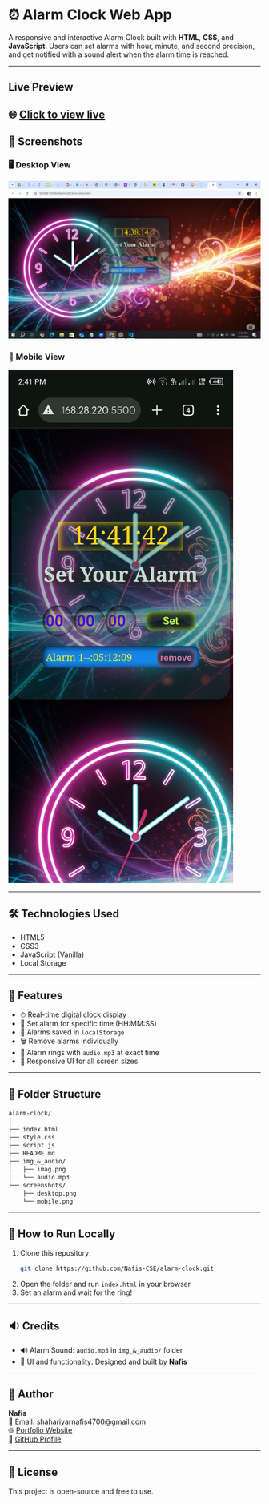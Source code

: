 # ⏰ Alarm Clock Web App

A responsive and interactive Alarm Clock built with **HTML**, **CSS**, and **JavaScript**. Users can set alarms with hour, minute, and second precision, and get notified with a sound alert when the alarm time is reached.

---

## Live Preview

🌐 [Click to view live](https://Nafis-CSE.github.io/Alarm_clock/)
---

## 📸 Screenshots

### 🖥️ Desktop View

![Desktop View](./screenshots/desktop.png)

### 📱 Mobile View

![Mobile View](./screenshots/mobile.jpg)

---

## 🛠️ Technologies Used

- HTML5  
- CSS3  
- JavaScript (Vanilla)  
- Local Storage

---

## 🎯 Features

- ⏱ Real-time digital clock display  
- 🔔 Set alarm for specific time (HH:MM:SS)  
- 💾 Alarms saved in `localStorage`  
- 🗑 Remove alarms individually  
- 🔁 Alarm rings with `audio.mp3` at exact time  
- 📱 Responsive UI for all screen sizes

---

## 📂 Folder Structure

```
alarm-clock/
│
├── index.html
├── style.css
├── script.js
├── README.md
├── img_&_audio/
│   ├── imag.png
│   └── audio.mp3
└── screenshots/
    ├── desktop.png
    └── mobile.png
```

---

## 🚀 How to Run Locally

1. Clone this repository:
   ```bash
   git clone https://github.com/Nafis-CSE/alarm-clock.git
   ```
2. Open the folder and run `index.html` in your browser  
3. Set an alarm and wait for the ring!

---

## 🔉 Credits

- 🔊 Alarm Sound: `audio.mp3` in `img_&_audio/` folder  
- 🎨 UI and functionality: Designed and built by **Nafis**

---

## 👤 Author

**Nafis**  
📧 Email: shahariyarnafis4700@gmail.com  
🌐 [Portfolio Website](https://nafis-cse.github.io/portfolio)  
🐙 [GitHub Profile](https://github.com/Nafis-CSE)

---

## 📌 License

This project is open-source and free to use.
